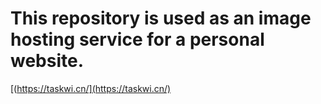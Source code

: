 # This repository is used as an image hosting service for a personal website.
[(https://taskwi.cn/](https://taskwi.cn/)
